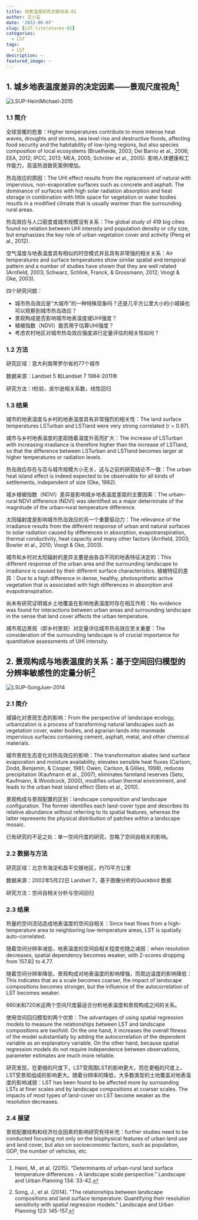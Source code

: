 ```yaml
---
title: 地表温度研究文献阅读-01
author: 王小玺
date: '2022-06-07'
slug: [LST-literatures-01]
categories:
  - LST
tags:
  - LST
description: ~
featured_image: ~
---
```


## 1. 城乡地表温度差异的决定因素——景观尺度视角[^1]

![LSUP-HeinlMichael-2015](https://wxx-images.oss-cn-hangzhou.aliyuncs.com/LSUP-HeinlMichael-2015.jpg)

### 1.1 简介

全球变暖的危害：Higher temperatures contribute to more intense heat waves, droughts and storms, sea level rise and destructive floods, affecting food security and the habitability of low-lying regions, but also species composition of local ecosystems (Bruelheide, 2003; Del Barrio et al., 2006; EEA, 2012; IPCC, 2013; MEA, 2005; Schröter et al., 2005). 影响人体健康和工作能力，高温热浪致死案例增加。

热岛效应的原因：The UHI effect results from the replacement of natural with impervious, non-evaporative surfaces such as concrete and asphalt. The dominance of surfaces with high solar radiation absorption and heat storage in combination with little space for vegetation or water bodies results in a modified climate that is usually warmer than the surrounding rural areas.

热岛效应与人口密度或城市规模没有关系：The global study of 419 big cities found no relation between UHI intensity and population density or city size, but emphasizes the key role of urban vegetation cover and activity (Peng et al., 2012).

空气温度与地表温度具有相似的时空模式并且具有非常强的相关关系：Air temperatures and surface temperatures show similar spatial and temporal pattern and a number of studies have shown that they are well related (Arnfield, 2003; Schwarz, Schlink, Franck, & Grossmann, 2012; Voogt & Oke, 2003). 

四个研究问题：

- 城市热岛效应是“大城市”的一种特殊现象吗？还是几平方公里大小的小城镇也可以观察到城市热岛效应？
- 景观构成是否影响城市地表温度或UHI强度？
- 植被指数（NDVI）能否用于估算UHI强度？
- 考虑农村地区对城市热岛效应强度进行定量评估的相关性如何？

### 1.2 方法

研究区域：意大利南蒂罗尔省的77个城市

数据来源：Landset 5 和Landset 7 1984-2011年

研究方法：t检验，皮尔逊相关系数，线性回归

### 1.3 结果

城市的地表温度与乡村的地表温度具有非常强烈的相关性：The land surface temperatures LSTurban and LSTland were very strong correlated (r = 0.97).

城市与乡村地表温度的差距随着温度升高而扩大：The increase of LSTurban with increasing irradiance is therefore higher than the increase of LSTland, so that the difference between LSTurban and LSTland becomes larger at higher temperatures or radiation levels.

热岛效应存在与否与城市规模大小无关，这与之前的研究结论不一致：The urban heat island effect is indeed expected to be observable for all kinds of settlements, independent of size (Oke, 1982).

城乡植被指数（NDVI）差异是影响城乡地表温度差距的主要因素：The urban–rural NDVI difference (NDVI) was identified as a major determinate of the magnitude of the urban–rural temperature difference.

太阳辐射度是影响城市热岛效应的另一个重要驱动力：The relevance of the irradiance results from the different response of urban and natural surfaces to solar radiation caused by differences in absorption, evapotranspiration, thermal conductivity, heat capacity and many other factors (Arnfield, 2003; Bowler et al., 2010; Voogt & Oke, 2003). 

城市和乡村对太阳辐射的差异主要是由各自不同的地表特征决定的：This different response of the urban area and the surrounding landscape to irradiance is caused by their different surface characteristics. 植被特征的差异：Due to a high difference in dense, healthy, photosynthetic active vegetation that is associated with high differences in absorption and evapotranspiration. 

尚未有研究证明城乡土地覆盖在影响地表温度时存在相互作用：No evidence was found for interactions between urban areas and surrounding landscape in the sense that land cover affects the urban temperature. 

城市周边景观（即乡村景观）对定量评估城市热岛效应至关重要：The consideration of the surrounding landscape is of crucial importance for quantitative assessments of UHI intensity.



## 2. 景观构成与地表温度的关系：基于空间回归模型的分辨率敏感性的定量分析[^2]

![LSUP-SongJuer-2014](https://wxx-images.oss-cn-hangzhou.aliyuncs.com/LSUP-SongJuer-2014.jpg)

### 2.1 简介

城镇化对景观生态的影响：From the perspective of landscape ecology, urbanization is a process of transforming natural landscapes such as vegetation cover, water bodies, and agrarian lands into manmade impervious surfaces containing cement, asphalt, metal, and other chemical materials. 

城市景观生态变化对热岛效应的影响：The transformation abates land surface evaporation and moisture availability, elevates sensible heat fluxes (Carlson, Dodd, Benjamin, & Cooper, 1981; Owen, Carlson, & Gillies, 1998), reduces precipitation (Kaufmann et al., 2007), eliminates farmland reserves (Seto, Kaufmann, & Woodcock, 2000), modifies urban thermal environment, and leads to the urban heat island effect (Seto et al., 2010).

景观构成与景观配置的区别：landscape composition and landscape configuration. The former identifies each land-cover type and describes its relative abundance without referring to its spatial features, whereas the latter represents the physical distribution of patches within a landscape mosaic. 

已有研究的不足之处：单一空间尺度的研究，忽略了空间自相关的影响。

### 2.2 数据与方法

研究区域：北京市海淀和昌平交接地区，约70平方公里

数据来源：2002年5月22日 Landset 7，基于图像分析的Quickbird 数据

研究方法：空间自相关分析与空间回归

### 2.3 结果

热量的空间流动造成地表温度的空间自相关：Since heat flows from a high-temperature area to neighboring low-temperature areas, LST is spatially auto-correlated.

随着空间分辨率减低，地表温度的空间自相关程度也随之减弱：when resolution decreases, spatial dependency becomes weaker, with Z-scores dropping from 157.82 to 4.77.

随着空间分辨率降低，景观构成对地表温度的影响增强，而周边温度的影响降低：This indicates that as a scale becomes coarser, the impact of landscape compositions becomes stronger, but the influence of the autocorrelation of LST becomes weaker. 

660米和720米这两个空间尺度最适合分析地表温度和景观构成之间的关系。

使用空间回归模型的两个优势：The advantages of using spatial regression models to measure the relationships between LST and landscape compositions are twofold. On the one hand, it increases the overall fitness of the model substantially by adding the autocorrelation of the dependent variable as an explanatory variable. On the other hand, because spatial regression models do not require independence between observations, parameter estimates are much more reliable.

研究发现，在更细的尺度下，LST受周围LST的影响更大，而在更粗的尺度上，LST受景观组成的影响更大。随着分辨率的降低，大多数类型的土地覆盖对地表温度的影响减弱：LST has been found to be affected more by surrounding LSTs at finer scales and by landscape compositions at coarser scales. The impacts of most types of land-cover on LST become weaker as the resolution decreases.

### 2.4 展望

景观配置结构和经济社会因素的影响研究有待补充：further studies need to be conducted focusing not only on the biophysical features of urban land use and land cover, but also on socioeconomic factors, such as population, GDP, the number of vehicles, etc.

[^1]:Heinl, M., et al. (2015). "Determinants of urban-rural land surface temperature differences - A landscape scale perspective." Landscape and Urban Planning 134: 33-42.
[^2]: Song, J., et al. (2014). "The relationships between landscape compositions and land surface temperature: Quantifying their resolution sensitivity with spatial regression models." Landscape and Urban Planning 123: 145-157.
